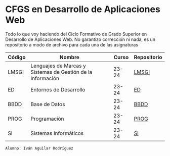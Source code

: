 # CFGS en Desarrollo de Aplicaciones Web
Todo lo que voy haciendo del Ciclo Formativo de Grado Superior en Desarrollo de Aplicaciones Web. No garantizo corrección ni nada, es un repositorio a modo de archivo para cada una de las asignaturas


| Código | Nombre  | Curso | Repositorio |
| -- | -- | -- | -- |
| LMSGI | Lenguajes de Marcas y Sistemas de Gestión de la Información | 23-24 | [LMSGI](https://github.com/IvanAGRO/LMGSI) |
| ED | Entornos de Desarrollo| 23-24 | [ED](https://github.com/IvanAGRO/ED) |
| BBDD | Base de Datos | 23-24 | [BBDD](https://github.com/IvanAGRO/BaseDeDatos) |
| PROG | Programación | 23-24 | [PROG](https://github.com/IvanAGRO/Prog) |
| SI | Sistemas Informáticos | 23-24 | [SI](https://github.com/IvanAGRO/SI) |

```Alumno: Iván Aguilar Rodríguez```
